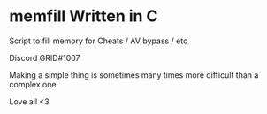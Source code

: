 # memfill Written in C
Script to fill memory for Cheats / AV bypass / etc

Discord GRID#1007 

Making a simple thing is sometimes many times more difficult than a complex one

Love all <3
